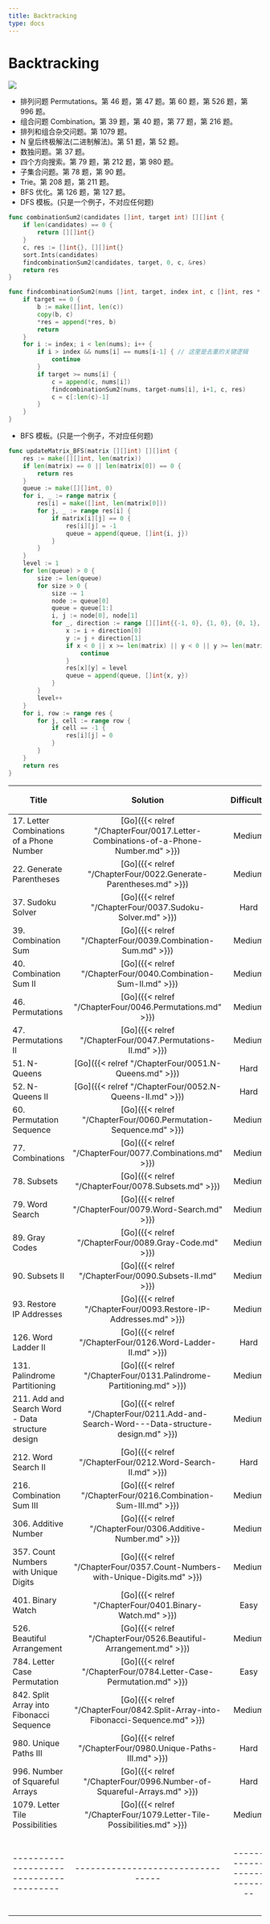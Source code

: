 ```yaml
---
title: Backtracking
type: docs
---
```


# Backtracking

![](https://img.halfrost.com/Leetcode/Backtracking.png)

- 排列问题 Permutations。第 46 题，第 47 题。第 60 题，第 526 题，第 996 题。
- 组合问题 Combination。第 39 题，第 40 题，第 77 题，第 216 题。
- 排列和组合杂交问题。第 1079 题。
- N 皇后终极解法(二进制解法)。第 51 题，第 52 题。
- 数独问题。第 37 题。
- 四个方向搜索。第 79 题，第 212 题，第 980 题。
- 子集合问题。第 78 题，第 90 题。
- Trie。第 208 题，第 211 题。
- BFS 优化。第 126 题，第 127 题。
- DFS 模板。(只是一个例子，不对应任何题)

```go
func combinationSum2(candidates []int, target int) [][]int {
	if len(candidates) == 0 {
		return [][]int{}
	}
	c, res := []int{}, [][]int{}
	sort.Ints(candidates)
	findcombinationSum2(candidates, target, 0, c, &res)
	return res
}

func findcombinationSum2(nums []int, target, index int, c []int, res *[][]int) {
	if target == 0 {
		b := make([]int, len(c))
		copy(b, c)
		*res = append(*res, b)
		return
	}
	for i := index; i < len(nums); i++ {
		if i > index && nums[i] == nums[i-1] { // 这里是去重的关键逻辑
			continue
		}
		if target >= nums[i] {
			c = append(c, nums[i])
			findcombinationSum2(nums, target-nums[i], i+1, c, res)
			c = c[:len(c)-1]
		}
	}
}
```
- BFS 模板。(只是一个例子，不对应任何题)

```go
func updateMatrix_BFS(matrix [][]int) [][]int {
	res := make([][]int, len(matrix))
	if len(matrix) == 0 || len(matrix[0]) == 0 {
		return res
	}
	queue := make([][]int, 0)
	for i, _ := range matrix {
		res[i] = make([]int, len(matrix[0]))
		for j, _ := range res[i] {
			if matrix[i][j] == 0 {
				res[i][j] = -1
				queue = append(queue, []int{i, j})
			}
		}
	}
	level := 1
	for len(queue) > 0 {
		size := len(queue)
		for size > 0 {
			size -= 1
			node := queue[0]
			queue = queue[1:]
			i, j := node[0], node[1]
			for _, direction := range [][]int{{-1, 0}, {1, 0}, {0, 1}, {0, -1}} {
				x := i + direction[0]
				y := j + direction[1]
				if x < 0 || x >= len(matrix) || y < 0 || y >= len(matrix[0]) || res[x][y] < 0 || res[x][y] > 0 {
					continue
				}
				res[x][y] = level
				queue = append(queue, []int{x, y})
			}
		}
		level++
	}
	for i, row := range res {
		for j, cell := range row {
			if cell == -1 {
				res[i][j] = 0
			}
		}
	}
	return res
}
```

| Title | Solution | Difficulty | Time | Space |收藏| 
| ----- | :--------: | :----------: | :----: | :-----: | :-----: |
|17. Letter Combinations of a Phone Number | [Go]({{< relref "/ChapterFour/0017.Letter-Combinations-of-a-Phone-Number.md" >}})| Medium | O(log n)| O(1)||
|22. Generate Parentheses| [Go]({{< relref "/ChapterFour/0022.Generate-Parentheses.md" >}})| Medium | O(log n)| O(1)||
|37. Sudoku Solver  | [Go]({{< relref "/ChapterFour/0037.Sudoku-Solver.md" >}})| Hard | O(n^2)| O(n^2)|❤️|
|39. Combination Sum | [Go]({{< relref "/ChapterFour/0039.Combination-Sum.md" >}})| Medium | O(n log n)| O(n)||
|40. Combination Sum II | [Go]({{< relref "/ChapterFour/0040.Combination-Sum-II.md" >}})| Medium | O(n log n)| O(n)||
|46. Permutations | [Go]({{< relref "/ChapterFour/0046.Permutations.md" >}})| Medium | O(n)| O(n)|❤️|
|47. Permutations II | [Go]({{< relref "/ChapterFour/0047.Permutations-II.md" >}})| Medium | O(n^2)| O(n)|❤️|
|51. N-Queens | [Go]({{< relref "/ChapterFour/0051.N-Queens.md" >}})| Hard | O(n^2)| O(n)|❤️|
|52. N-Queens II  | [Go]({{< relref "/ChapterFour/0052.N-Queens-II.md" >}})| Hard | O(n^2)| O(n)|❤️|
|60. Permutation Sequence  | [Go]({{< relref "/ChapterFour/0060.Permutation-Sequence.md" >}})| Medium | O(n log n)| O(1)||
|77. Combinations  | [Go]({{< relref "/ChapterFour/0077.Combinations.md" >}})| Medium | O(n)| O(n)|❤️|
|78. Subsets   | [Go]({{< relref "/ChapterFour/0078.Subsets.md" >}})| Medium | O(n^2)| O(n)|❤️|
|79. Word Search  | [Go]({{< relref "/ChapterFour/0079.Word-Search.md" >}})| Medium | O(n^2)| O(n^2)|❤️|
|89. Gray Codes | [Go]({{< relref "/ChapterFour/0089.Gray-Code.md" >}})| Medium | O(n)| O(1)||
|90. Subsets II  | [Go]({{< relref "/ChapterFour/0090.Subsets-II.md" >}})| Medium | O(n^2)| O(n)|❤️|
|93. Restore IP Addresses | [Go]({{< relref "/ChapterFour/0093.Restore-IP-Addresses.md" >}})| Medium | O(n)| O(n)|❤️|
|126. Word Ladder II | [Go]({{< relref "/ChapterFour/0126.Word-Ladder-II.md" >}})| Hard | O(n)| O(n^2)|❤️|
|131. Palindrome Partitioning | [Go]({{< relref "/ChapterFour/0131.Palindrome-Partitioning.md" >}})| Medium | O(n)| O(n^2)|❤️|
|211. Add and Search Word - Data structure design | [Go]({{< relref "/ChapterFour/0211.Add-and-Search-Word---Data-structure-design.md" >}})| Medium | O(n)| O(n)|❤️|
|212. Word Search II | [Go]({{< relref "/ChapterFour/0212.Word-Search-II.md" >}})| Hard | O(n^2)| O(n^2)|❤️|
|216. Combination Sum III | [Go]({{< relref "/ChapterFour/0216.Combination-Sum-III.md" >}})| Medium | O(n)| O(1)|❤️|
|306. Additive Number  | [Go]({{< relref "/ChapterFour/0306.Additive-Number.md" >}})| Medium | O(n^2)| O(1)|❤️|
|357. Count Numbers with Unique Digits  | [Go]({{< relref "/ChapterFour/0357.Count-Numbers-with-Unique-Digits.md" >}})| Medium | O(1)| O(1)||
|401. Binary Watch | [Go]({{< relref "/ChapterFour/0401.Binary-Watch.md" >}})| Easy | O(1)| O(1)||
|526. Beautiful Arrangement | [Go]({{< relref "/ChapterFour/0526.Beautiful-Arrangement.md" >}})| Medium | O(n^2)| O(1)|❤️|
|784. Letter Case Permutation | [Go]({{< relref "/ChapterFour/0784.Letter-Case-Permutation.md" >}})| Easy | O(n)| O(n)||
|842. Split Array into Fibonacci Sequence  | [Go]({{< relref "/ChapterFour/0842.Split-Array-into-Fibonacci-Sequence.md" >}})| Medium | O(n^2)| O(1)|❤️|
|980. Unique Paths III | [Go]({{< relref "/ChapterFour/0980.Unique-Paths-III.md" >}})| Hard | O(n log n)| O(n)||
|996. Number of Squareful Arrays | [Go]({{< relref "/ChapterFour/0996.Number-of-Squareful-Arrays.md" >}})| Hard | O(n log n)| O(n) ||
|1079. Letter Tile Possibilities | [Go]({{< relref "/ChapterFour/1079.Letter-Tile-Possibilities.md" >}})| Medium | O(n^2)| O(1)|❤️|
|---------------------------------------|---------------------------------|--------------------------|-----------------------|-----------|--------|